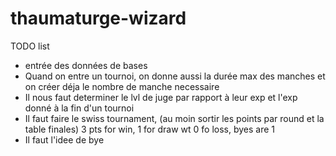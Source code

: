 # thaumaturge-wizard
TODO list
- entrée des données de bases
- Quand on entre un tournoi, on donne aussi la durée max des manches et on créer déja le nombre de manche necessaire
- Il nous faut determiner le lvl de juge par rapport à leur exp et l'exp donné à la fin d'un tournoi 
- Il faut faire le swiss tournament, (au moin sortir les points par round et la table finales) 3 pts for win, 1 for draw wt 0 fo loss, byes are 1
- Il faut l'idee de bye

